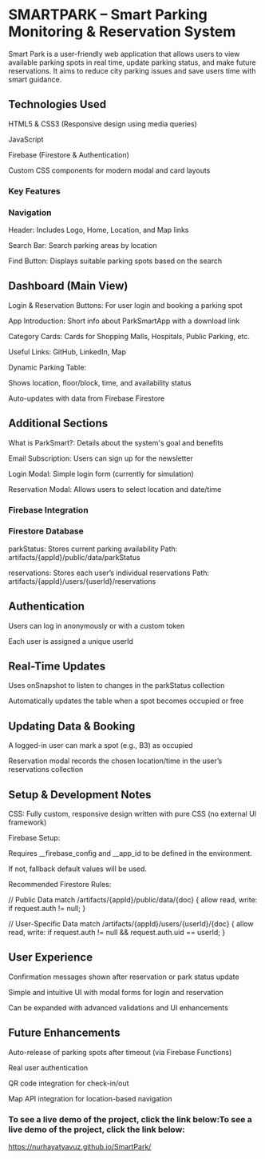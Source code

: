 # SMARTPARK – Smart Parking Monitoring & Reservation System
Smart Park is a user-friendly web application that allows users to view available parking spots in real time, update parking status, and make future reservations. It aims to reduce city parking issues and save users time with smart guidance.

## Technologies Used
HTML5 & CSS3 (Responsive design using media queries)

JavaScript

Firebase (Firestore & Authentication)

Custom CSS components for modern modal and card layouts

### Key Features
### Navigation
Header: Includes Logo, Home, Location, and Map links

Search Bar: Search parking areas by location

Find Button: Displays suitable parking spots based on the search

## Dashboard (Main View)
Login & Reservation Buttons: For user login and booking a parking spot

App Introduction: Short info about ParkSmartApp with a download link

Category Cards: Cards for Shopping Malls, Hospitals, Public Parking, etc.

Useful Links: GitHub, LinkedIn, Map

Dynamic Parking Table:

Shows location, floor/block, time, and availability status

Auto-updates with data from Firebase Firestore

## Additional Sections
What is ParkSmart?: Details about the system's goal and benefits

Email Subscription: Users can sign up for the newsletter

Login Modal: Simple login form (currently for simulation)

Reservation Modal: Allows users to select location and date/time

### Firebase Integration
### Firestore Database
parkStatus: Stores current parking availability
Path: artifacts/{appId}/public/data/parkStatus

reservations: Stores each user’s individual reservations
Path: artifacts/{appId}/users/{userId}/reservations

## Authentication
Users can log in anonymously or with a custom token

Each user is assigned a unique userId

## Real-Time Updates
Uses onSnapshot to listen to changes in the parkStatus collection

Automatically updates the table when a spot becomes occupied or free

## Updating Data & Booking
A logged-in user can mark a spot (e.g., B3) as occupied

Reservation modal records the chosen location/time in the user’s reservations collection

## Setup & Development Notes
CSS: Fully custom, responsive design written with pure CSS (no external UI framework)

Firebase Setup:

Requires __firebase_config and __app_id to be defined in the environment.

If not, fallback default values will be used.

Recommended Firestore Rules:

// Public Data
match /artifacts/{appId}/public/data/{doc} {
  allow read, write: if request.auth != null;
}

// User-Specific Data
match /artifacts/{appId}/users/{userId}/{doc} {
  allow read, write: if request.auth != null && request.auth.uid == userId;
}
## User Experience
Confirmation messages shown after reservation or park status update

Simple and intuitive UI with modal forms for login and reservation

Can be expanded with advanced validations and UI enhancements

## Future Enhancements
Auto-release of parking spots after timeout (via Firebase Functions)

Real user authentication

QR code integration for check-in/out

Map API integration for location-based navigation

### To see a live demo of the project, click the link below:To see a live demo of the project, click the link below:
https://nurhayatyavuz.github.io/SmartPark/
